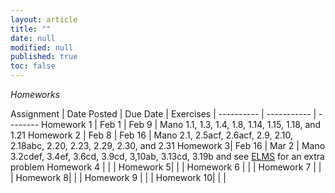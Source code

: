 ```yaml
---
layout: article
title: ""
date: null
modified: null
published: true
toc: false
---
```


*Homeworks*

Assignment | Date Posted | Due Date | Exercises |
---------- | ----------- | --------
Homework 1 |     Feb 1  |  Feb 9   | Mano 1.1, 1.3, 1.4, 1.8, 1.14, 1.15, 1.18, and 1.21
Homework 2 |     Feb 8    |  Feb 16    | Mano 2.1, 2.5acf, 2.6acf, 2.9, 2.10, 2.18abc, 2.20, 2.23, 2.29, 2.30, and 2.31
Homework 3|      Feb 16    | Mar 2    | Mano 3.2cdef, 3.4ef, 3.6cd, 3.9cd, 3,10ab, 3.13cd, 3.19b and see [ELMS](https://myelms.umd.edu/courses/1131242/discussion_topics/2553002) for an extra problem
Homework 4 |          | |
Homework 5|      | |
Homework 6 |       |     | 
Homework 7 |         |      |
Homework 8|          |     |
Homework 9 |          | |
Homework 10|      | |
